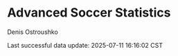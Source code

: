 # Advanced Soccer Statistics
Denis Ostroushko

<!-- gfm -->

Last successful data update: 2025-07-11 16:16:02 CST
